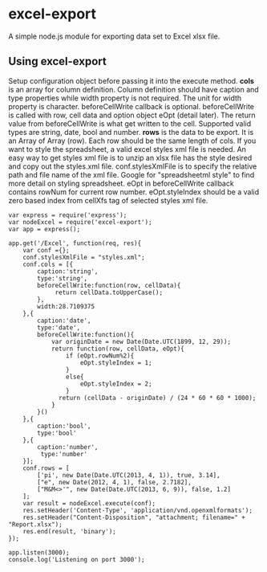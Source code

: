 # excel-export #

A simple node.js module for exporting data set to Excel xlsx file.

## Using excel-export ##
Setup configuration object before passing it into the execute method. **cols** is an array for column definition. Column definition should have caption and type properties while width property is not required. The unit for width property is character.  beforeCellWrite callback is optional. beforeCellWrite is called with row, cell data and option object eOpt (detail later).  The return value from beforeCellWrite is what get written to the cell.  Supported valid types are string, date, bool and number.  **rows** is the data to be export. It is an Array of Array (row). Each row should be the same length of cols.  If you want to style the spreadsheet, a valid excel styles xml file is needed.  An easy way to get styles xml file is to unzip an xlsx file has the style desired and copy out the styles.xml file. conf.stylesXmlFile is to specify the relative path and file name of the xml file.  Google for "spreadsheetml style" to find more detail on styling spreadsheet.  eOpt in beforeCellWrite callback contains rowNum for current row number. eOpt.styleIndex should be a valid zero based index from cellXfs tag of selected styles xml file.



    var express = require('express');
	var nodeExcel = require('excel-export');
	var app = express();

	app.get('/Excel', function(req, res){
	  	var conf ={};
		conf.stylesXmlFile = "styles.xml";
	  	conf.cols = [{
			caption:'string',
            type:'string',
            beforeCellWrite:function(row, cellData){
				 return cellData.toUpperCase();
			},
            width:28.7109375
		},{
			caption:'date',
			type:'date',
			beforeCellWrite:function(){
				var originDate = new Date(Date.UTC(1899, 12, 29));
				return function(row, cellData, eOpt){
              		if (eOpt.rowNum%2){
                		eOpt.styleIndex = 1;
              		}  
              		else{
                		eOpt.styleIndex = 2;
              		}
				  return (cellData - originDate) / (24 * 60 * 60 * 1000);
				} 
			}()
		},{
			caption:'bool',
			type:'bool'
		},{
			caption:'number',
			 type:'number'				
	  	}];
	  	conf.rows = [
	 		['pi', new Date(Date.UTC(2013, 4, 1)), true, 3.14],
	 		["e", new Date(2012, 4, 1), false, 2.7182],
 	 		["M&M<>'", new Date(Date.UTC(2013, 6, 9)), false, 1.2]   
	  	];
	  	var result = nodeExcel.execute(conf);
	  	res.setHeader('Content-Type', 'application/vnd.openxmlformats');
	  	res.setHeader("Content-Disposition", "attachment; filename=" + "Report.xlsx");
	  	res.end(result, 'binary');
	});

	app.listen(3000);
	console.log('Listening on port 3000');
